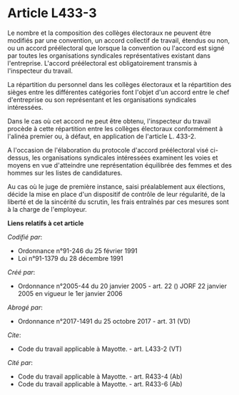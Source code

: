 # Article L433-3

Le nombre et la composition des collèges électoraux ne peuvent être modifiés par une convention, un accord collectif de
travail, étendus ou non, ou un accord préélectoral que lorsque la convention ou l'accord est signé par toutes les
organisations syndicales représentatives existant dans l'entreprise. L'accord préélectoral est obligatoirement transmis à
l'inspecteur du travail.

La répartition du personnel dans les collèges électoraux et la répartition des sièges entre les différentes catégories font
l'objet d'un accord entre le chef d'entreprise ou son représentant et les organisations syndicales intéressées.

Dans le cas où cet accord ne peut être obtenu, l'inspecteur du travail procède à cette répartition entre les collèges
électoraux conformément à l'alinéa premier ou, à défaut, en application de l'article L. 433-2.

A l'occasion de l'élaboration du protocole d'accord préélectoral visé ci-dessus, les organisations syndicales intéressées
examinent les voies et moyens en vue d'atteindre une représentation équilibrée des femmes et des hommes sur les listes de
candidatures.

Au cas où le juge de première instance, saisi préalablement aux élections, décide la mise en place d'un dispositif de
contrôle de leur régularité, de la liberté et de la sincérité du scrutin, les frais entraînés par ces mesures sont à la
charge de l'employeur.

**Liens relatifs à cet article**

_Codifié par_:

  - Ordonnance n°91-246 du 25 février 1991
  - Loi n°91-1379 du 28 décembre 1991

_Créé par_:

  - Ordonnance n°2005-44 du 20 janvier 2005 - art. 22 () JORF 22 janvier 2005 en vigueur le 1er janvier 2006

_Abrogé par_:

  - Ordonnance n°2017-1491 du 25 octobre 2017 - art. 31 (VD)

_Cite_:

  - Code du travail applicable à Mayotte. - art. L433-2 (VT)

_Cité par_:

  - Code du travail applicable à Mayotte. - art. R433-4 (Ab)
  - Code du travail applicable à Mayotte. - art. R433-6 (Ab)
